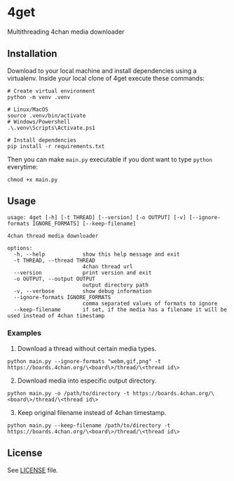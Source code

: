 # 4get

Multithreading 4chan media downloader

## Installation

Download to your local machine and install dependencies using a virtualenv.
Inside your local clone of 4get execute these commands:

```shell
# Create virtual environment
python -m venv .venv

# Linux/MacOS
source .venv/bin/activate
# Windows/Powershell
.\.venv\Scripts\Activate.ps1

# Install dependencies
pip install -r requirements.txt
```

Then you can make `main.py` executable if you dont want to type `python` everytime:

```shell
chmod +x main.py
```

## Usage

```shell
usage: 4get [-h] [-t THREAD] [--version] [-o OUTPUT] [-v] [--ignore-formats IGNORE_FORMATS] [--keep-filename]

4chan thread media downloader

options:
  -h, --help            show this help message and exit
  -t THREAD, --thread THREAD
                        4chan thread url
  --version             print version and exit
  -o OUTPUT, --output OUTPUT
                        output directory path
  -v, --verbose         show debug information
  --ignore-formats IGNORE_FORMATS
                        comma separated values of formats to ignore
  --keep-filename       if set, if the media has a filename it will be used instead of 4chan timestamp
```

### Examples

1. Download a thread without certain media types.

```shell
python main.py --ignore-formats "webm,gif,png" -t https://boards.4chan.org/\<board\>/thread/\<thread id\>
```

2. Download media into especific output directory.

```shell
python main.py -o /path/to/directory -t https://boards.4chan.org/\<board\>/thread/\<thread id\>
```

3. Keep original filename instead of 4chan timestamp.

```shell
python main.py --keep-filename /path/to/directory -t https://boards.4chan.org/\<board\>/thread/\<thread id\>
```

## License

See [LICENSE](./LICENSE) file.